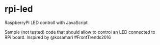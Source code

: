 # rpi-led

RaspberryPi LED controll with JavaScript 

Sample (not tested) code that should allow to control an LED connected to RPi board. Inspired by @kosamari #FrontTrends2016
